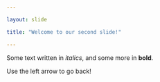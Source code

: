 ```yaml
---

layout: slide

title: "Welcome to our second slide!"

---
```


Some text written in *italics*, and some more in **bold**.

Use the left arrow to go back!
